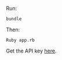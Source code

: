 Run:
```
bundle
```
Then:
```
Ruby app.rb
```
Get the API key [here](https://translate.yandex.com/developers/keys).
